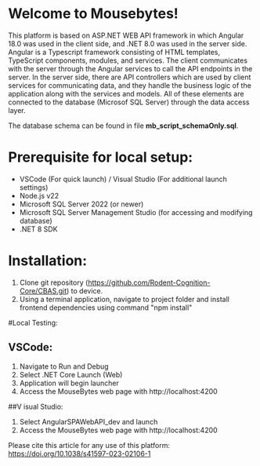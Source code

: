 # Welcome to Mousebytes! 

This platform is based on ASP.NET WEB API framework in which Angular 18.0 was used in the client side, and .NET 8.0 was used in the server side. Angular is a Typescript framework consisting of HTML templates, TypeScript components, modules, and services. The client 
communicates with the server through the Angular services to call the API endpoints in the server. In the server side, there are API controllers which are used by client services for communicating data, and they handle the business logic of the application along with the services and models. All of these elements are connected to the database (Microsof SQL Server) through the data access layer.

The database schema can be found in file <b>mb_script_schemaOnly.sql</b>.

# Prerequisite for local setup:
- VSCode (For quick launch) / Visual Studio (For additional launch settings)
- Node.js v22
- Microsoft SQL Server 2022 (or newer)
- Microsoft SQL Server Management Studio (for accessing and modifying database)
- .NET 8 SDK

# Installation:
1. Clone git repository (https://github.com/Rodent-Cognition-Core/CBAS.git) to device.
2. Using a terminal application, navigate to project folder and install frontend dependencies using command "npm install"

#Local Testing:

## VSCode:
1. Navigate to Run and Debug
2. Select .NET Core Launch (Web)
3. Application will begin launcher
4. Access the MouseBytes web page with http://localhost:4200

##V isual Studio:
1. Select AngularSPAWebAPI_dev and launch
2. Access the MouseBytes web page with http://localhost:4200


Please cite this article for any use of this platform: https://doi.org/10.1038/s41597-023-02106-1
